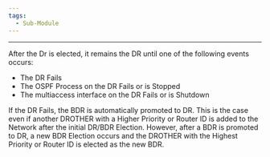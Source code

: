 ```yaml
---
tags:
  - Sub-Module
---
```


---
After the Dr is elected, it remains the DR until one of the following events occurs:
- The DR Fails
- The OSPF Process on the DR Fails or is Stopped
- The multiaccess interface on the DR Fails or is Shutdown

If the DR Fails, the BDR is automatically promoted to DR.
This is the case even if another DROTHER with a Higher Priority or Router ID is added to the Network after the initial DR/BDR Election.
However, after a BDR is promoted to DR, a new BDR Election occurs and the DROTHER with the Highest Priority or Router ID is elected as the new BDR.